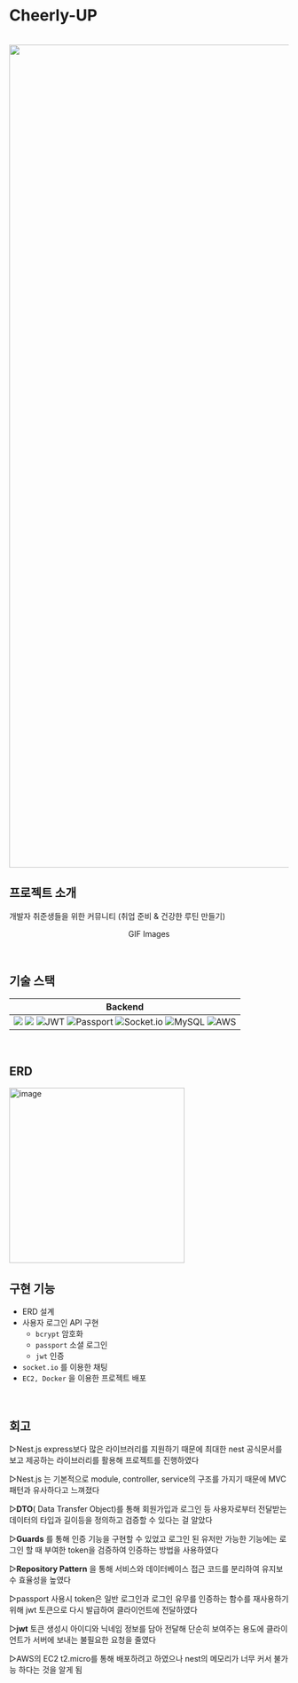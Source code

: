 # Cheerly-UP

<p align="center">
  <br>
  <img width="1484" alt="메인 화면" src="https://user-images.githubusercontent.com/62414262/227703902-0a6ba111-61df-439f-b27f-3a630e6cad53.png">
  <br>
</p>

## 프로젝트 소개

<p align="justify">
개발자 취준생들을 위한 커뮤니티 (취업 준비 & 건강한 루틴 만들기)
</p>

<p align="center">
GIF Images
</p>

<br>

## 기술 스택

| Backend |
| :--------: |
|<img src="https://img.shields.io/badge/NestJS-red?style=for-the-badge&logo=NestJS&logoColor=white"/> <img src="https://img.shields.io/badge/Typescript-3178C6?style=for-the-badge&logo=Typescript&logoColor=white"/>  <img src="https://img.shields.io/badge/JWT-black?style=for-the-badge&logo=JSON%20web%20tokens" alt="JWT">  <img src="https://img.shields.io/badge/passport-black?style=for-the-badge&logo=passport" alt="Passport"> <img src="https://img.shields.io/badge/Socket.io-black?style=for-the-badge&logo=socket.io&badgeColor=010101" alt="Socket.io"> <img src="https://img.shields.io/badge/mysql-%2300f.svg?style=for-the-badge&logo=mysql&logoColor=white" alt="MySQL"> <img src="https://img.shields.io/badge/AWS-%23FF9900.svg?style=for-the-badge&logo=amazon-aws&logoColor=white" alt="AWS">|

<br>

## ERD
<p>
<img width="316" alt="image" src="https://user-images.githubusercontent.com/62414262/229266537-6ea96503-fe18-45a5-913c-3f2a163f85c4.png">
</p>

## 구현 기능

- ERD 설계
- 사용자 로그인 API 구현
    - `bcrypt` 암호화
    - `passport` 소셜 로그인
    - `jwt` 인증
- `socket.io` 를 이용한 채팅
- `EC2, Docker` 을 이용한 프로젝트 배포

<br>

## 회고
▷Nest.js express보다 많은 라이브러리를 지원하기 때문에 최대한 nest 공식문서를 보고 제공하는 라이브러리를 활용해 프로젝트를 진행하였다

▷Nest.js 는 기본적으로 module, controller, service의 구조를 가지기 때문에 MVC 패턴과 유사하다고 느껴졌다

▷**DTO**( Data Transfer Object)를 통해 회원가입과 로그인 등 사용자로부터 전달받는 데이터의 타입과 길이등을 정의하고 검증할 수 있다는 걸 알았다

▷**Guards** 를 통해 인증 기능을 구현할 수 있었고 로그인 된 유저만 가능한 기능에는 로그인 할 때 부여한 token을 검증하여 인증하는 방법을 사용하였다

▷**Repository Pattern** 을 통해 서비스와 데이터베이스 접근 코드를 분리하여 유지보수 효율성을 높였다

▷passport 사용시 token은 일반 로그인과 로그인 유무를 인증하는 함수를 재사용하기 위해 jwt 토큰으로 다시 발급하여 클라이언트에 전달하였다 

▷**jwt** 토큰 생성시 아이디와 닉네임 정보를 담아 전달해 단순히 보여주는 용도에 클라이언트가 서버에 보내는 불필요한 요청을 줄였다

▷AWS의 EC2 t2.micro를 통해 배포하려고 하였으나 nest의 메모리가 너무 커서 불가능 하다는 것을 알게 됨

<p align="justify">

</p>
